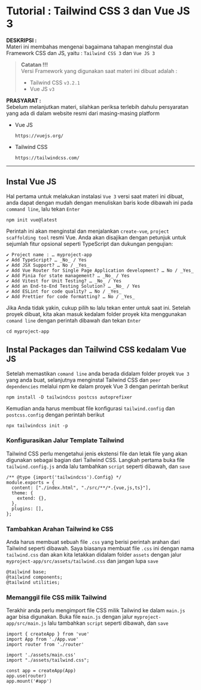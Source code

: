 # Tutorial : Tailwind CSS 3 dan Vue JS 3

**DESKRIPSI :**  
Materi ini membahas mengenai bagaimana tahapan menginstal dua Framework CSS dan JS, yaitu : `Tailwind CSS 3` dan `Vue JS 3`

>  **Catatan !!!**  
>  Versi Framework yang digunakan saat materi ini dibuat adalah :
>    - Tailwind CSS `v3.2.1`
>    - Vue JS `v3`

**PRASYARAT :**  
Sebelum melanjutkan materi, silahkan periksa terlebih dahulu persyaratan yang ada di dalam website resmi dari masing-masing platform
- Vue JS
  ```
  https://vuejs.org/
  ```
- Tailwind CSS
  ```
  https://tailwindcss.com/
  ```

---

## Instal Vue JS
Hal pertama untuk melakukan instalasi `Vue 3` versi saat materi ini dibuat, anda dapat dengan mudah dengan menuliskan baris kode dibawah ini pada `command line`, lalu tekan `Enter`
```
npm init vue@latest
```

Perintah ini akan menginstal dan menjalankan `create-vue`, `project scaffolding tool` resmi Vue. Anda akan disajikan dengan petunjuk untuk sejumlah fitur opsional seperti TypeScript dan dukungan pengujian:
```
✔️ Project name : … myproject-app
✔️ Add TypeScript? … _No_ / Yes
✔️ Add JSX Support? … No / _Yes_
✔️ Add Vue Router for Single Page Application development? … No / _Yes_
✔️ Add Pinia for state management? … _No_ / Yes
✔️ Add Vitest for Unit Testing? … _No_ / Yes
✔️ Add an End-to-End Testing Solution? … _No_ / Yes
✔️ Add ESLint for code quality? … No / _Yes_
✔️ Add Prettier for code formatting? … No / _Yes_
```

Jika Anda tidak yakin, cukup pilih `No` lalu tekan enter untuk saat ini. Setelah proyek dibuat, kita akan masuk kedalam folder proyek kita menggunakan `comand line` dengan perintah dibawah dan tekan `Enter`
```
cd myproject-app
```

## Instal Packages dan Tailwind CSS kedalam Vue JS
Setelah memastikan `comand line` anda berada didalam folder proyek `Vue 3` yang anda buat, selanjutnya menginstal Tailwind CSS dan `peer dependencies` melalui npm ke dalam proyek Vue 3 dengan perintah berikut
```
npm install -D tailwindcss postcss autoprefixer
```

Kemudian anda harus membuat file konfigurasi `tailwind.config` dan `postcss.config` dengan perintah berikut
```
npx tailwindcss init -p
```

### Konfigurasikan Jalur Template Tailwind
Tailwind CSS perlu mengetahui jenis ekstensi file dan letak file yang akan digunakan sebagai bagian dari Tailwind CSS. Langkah pertama buka file `tailwind.config.js` anda lalu tambahkan `script` seperti dibawah, dan `save`
```
/** @type {import('tailwindcss').Config} */
module.exports = {
  content: ["./index.html", "./src/**/*.{vue,js,ts}"],
  theme: {
    extend: {},
  },
  plugins: [],
};
```

### Tambahkan Arahan Tailwind ke CSS
Anda harus membuat sebuah file `.css` yang berisi perintah arahan dari Tailwind seperti dibawah. Saya biasanya membuat file `.css` ini dengan nama `tailwind.css` dan akan kita letakkan didalam folder `assets` dengan jalur `myproject-app/src/assets/tailwind.css` dan jangan lupa `save`

```
@tailwind base;
@tailwind components;
@tailwind utilities;
```

### Memanggil file CSS milik Tailwind
Terakhir anda perlu mengimport file CSS milik Tailwind ke dalam `main.js` agar bisa digunakan. Buka file `main.js` dengan jalur `myproject-app/src/main.js` lalu tambahkan `script` seperti dibawah, dan `save`
```
import { createApp } from 'vue'
import App from './App.vue'
import router from './router'

import './assets/main.css'
import "./assets/tailwind.css";

const app = createApp(App)
app.use(router)
app.mount('#app')
```
